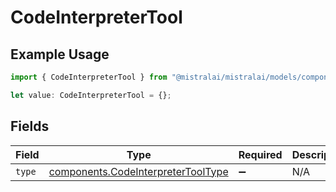 # CodeInterpreterTool

## Example Usage

```typescript
import { CodeInterpreterTool } from "@mistralai/mistralai/models/components";

let value: CodeInterpreterTool = {};
```

## Fields

| Field                                                                                    | Type                                                                                     | Required                                                                                 | Description                                                                              |
| ---------------------------------------------------------------------------------------- | ---------------------------------------------------------------------------------------- | ---------------------------------------------------------------------------------------- | ---------------------------------------------------------------------------------------- |
| `type`                                                                                   | [components.CodeInterpreterToolType](../../models/components/codeinterpretertooltype.md) | :heavy_minus_sign:                                                                       | N/A                                                                                      |